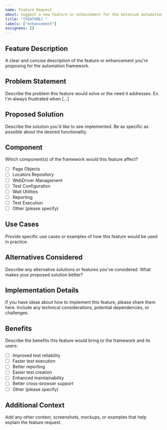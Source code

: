 ```yaml
---
name: Feature Request
about: Suggest a new feature or enhancement for the Selenium automation framework
title: "[FEATURE] "
labels: ["enhancement"]
assignees: []
---
```


## Feature Description
A clear and concise description of the feature or enhancement you're proposing for the automation framework.

## Problem Statement
Describe the problem this feature would solve or the need it addresses. Ex. I'm always frustrated when [...]

## Proposed Solution
Describe the solution you'd like to see implemented. Be as specific as possible about the desired functionality.

## Component
Which component(s) of the framework would this feature affect?
- [ ] Page Objects
- [ ] Locators Repository
- [ ] WebDriver Management
- [ ] Test Configuration
- [ ] Wait Utilities
- [ ] Reporting
- [ ] Test Execution
- [ ] Other (please specify)

## Use Cases
Provide specific use cases or examples of how this feature would be used in practice.

## Alternatives Considered
Describe any alternative solutions or features you've considered. What makes your proposed solution better?

## Implementation Details
If you have ideas about how to implement this feature, please share them here. Include any technical considerations, potential dependencies, or challenges.

## Benefits
Describe the benefits this feature would bring to the framework and its users:
- [ ] Improved test reliability
- [ ] Faster test execution
- [ ] Better reporting
- [ ] Easier test creation
- [ ] Enhanced maintainability
- [ ] Better cross-browser support
- [ ] Other (please specify)

## Additional Context
Add any other context, screenshots, mockups, or examples that help explain the feature request.